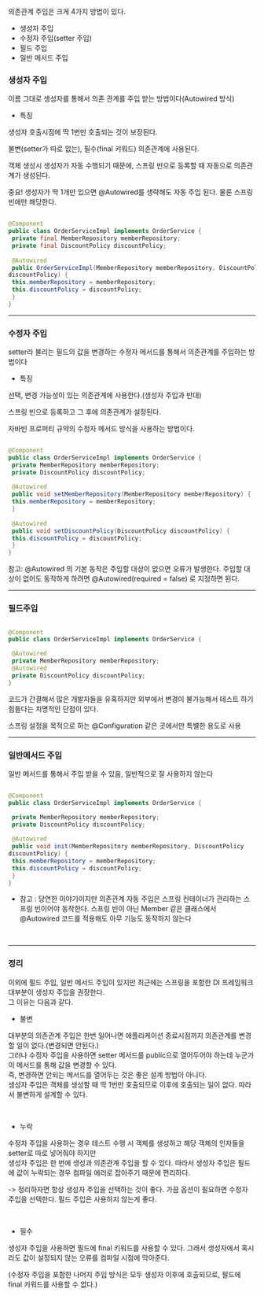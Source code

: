 의존관계 주입은 크게 4가지 방법이 있다.

* 생성자 주입
* 수정자 주입(setter 주입)
* 필드 주입
* 일반 메서드 주입

### 생성자 주입

이름 그대로 생성자를 통해서 의존 관계를 주입 받는 방법이다(Autowired 방식)

- 특징

생성자 호출시점에 딱 1번만 호출되는 것이 보장된다.

불변(setter가 따로 없는), 필수(final 키워드) 의존관계에 사용된다.

객체 생성시 생성자가 자동 수행되기 때문에, 스프링 빈으로 등록할 때 자동으로 의존관계가 생성된다.

중요! 생성자가 딱 1개만 있으면 @Autowired를 생략해도 자동 주입 된다. 물론 스프링 빈에만 해당한다.

```java

@Component
public class OrderServiceImpl implements OrderService {
 private final MemberRepository memberRepository;
 private final DiscountPolicy discountPolicy;
 
 @Autowired
 public OrderServiceImpl(MemberRepository memberRepository, DiscountPolicy
discountPolicy) {
 this.memberRepository = memberRepository;
 this.discountPolicy = discountPolicy;
 }
}

```

---

### 수정자 주입

setter라 불리는 필드의 값을 변경하는 수정자 메서드를 통해서 의존관계를 주입하는 방법이다

- 특징

선택, 변경 가능성이 있는 의존관계에 사용한다.(생성자 주입과 반대)

스프링 빈으로 등록하고 그 후에 의존관계가 설정된다.

자바빈 프로퍼티 규약의 수정자 메서드 방식을 사용하는 방법이다.

```java

@Component
public class OrderServiceImpl implements OrderService {
 private MemberRepository memberRepository;
 private DiscountPolicy discountPolicy;
 
 @Autowired
 public void setMemberRepository(MemberRepository memberRepository) {
 this.memberRepository = memberRepository;
 }
 
 @Autowired
 public void setDiscountPolicy(DiscountPolicy discountPolicy) {
 this.discountPolicy = discountPolicy;
 }
}

```

참고: @Autowired 의 기본 동작은 주입할 대상이 없으면 오류가 발생한다. 주입할 대상이 없어도 동작하게
하려면 @Autowired(required = false) 로 지정하면 된다.

---

### 필드주입

```java

@Component
public class OrderServiceImpl implements OrderService {

 @Autowired
 private MemberRepository memberRepository;
 @Autowired
 private DiscountPolicy discountPolicy;
}


```

코드가 간결해서 많은 개발자들을 유혹하지만 외부에서 변경이 불가능해서 테스트 하기 힘들다는 치명적인 단점이 있다.

스프링 설정을 목적으로 하는 @Configuration 같은 곳에서만 특별한 용도로 사용

---

### 일반메서드 주입

일반 메서드를 통해서 주입 받을 수 있음, 일반적으로 잘 사용하지 않는다

```java

@Component
public class OrderServiceImpl implements OrderService {

 private MemberRepository memberRepository;
 private DiscountPolicy discountPolicy;
 
 @Autowired
 public void init(MemberRepository memberRepository, DiscountPolicy 
discountPolicy) {
 this.memberRepository = memberRepository;
 this.discountPolicy = discountPolicy;
 }
}


```


* 참고 : 당연한 이야기이지만 의존관계 자동 주입은 스프링 컨테이너가 관리하는 스프링 빈이어야
동작한다. 스프링 빈이 아닌 Member 같은 클래스에서 @Autowired 코드를 적용해도 아무 기능도
동작하지 않는다

<br/>

---

### 정리

이외에 필드 주입, 일반 메서드 주입이 있지만 최근에는 스프링을 포함한 DI 프레임워크 대부분이 생성자 주입을 권장한다. <br/>
그 이유는 다음과 같다.

- 불변

대부분의 의존관계 주입은 한번 일어나면 애플리케이션 종료시점까지 의존관계를 변경할 일이 없다.(변경되면 안된다.) <br/>
그러나 수정자 주입을 사용하면 setter 메서드를 public으로 열어두어야 하는데 누군가 이 메서드를 통해 값을 변경할 수 있다.  <br/>
즉, 변경하면 안되는 메서드를 열어두는 것은 좋은 설계 방법이 아니다. <br/>
생성자 주입은 객체를 생성할 때 딱 1번만 호출되므로 이후에 호출되는 일이 없다. 따라서 불변하게 설계할 수 있다.

<br/>
 

- 누락

수정자 주입을 사용하는 경우 테스트 수행 시 객체를 생성하고 해당 객체의 인자들을 setter로 따로 넣어줘야 하지만 <br/>
생성자 주입은 한 번에 생성과 의존관계 주입을 할 수 있다. 따라서 생성자 주입은 필드에 값이 누락되는 경우 컴파일 에러로 잡아주기 때문에 편리하다.


-> 정리하자면 항상 생성자 주입을 선택하는 것이 좋다. 가끔 옵션이 필요하면 수정자 주입을 선택한다. 필드 주입은 사용하지 않는게 좋다.

<br/>

- 필수

생성자 주입을 사용하면 필드에 final 키워드를 사용할 수 있다. 
그래서 생성자에서 혹시라도 값이 설정되지 않는 오류를 컴파일 시점에 막아준다.<br/>

(수정자 주입을 포함한 나머지 주입 방식은 모두 생성자 이후에 호출되므로, 필드에 final 키워드를 사용할 수 없다.)

